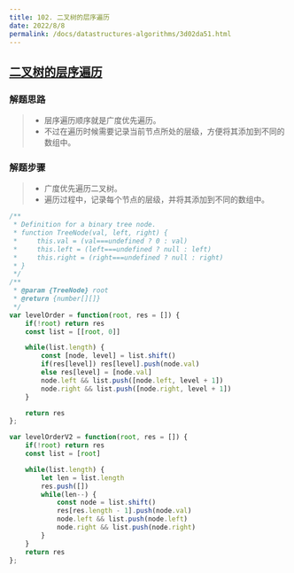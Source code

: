 ```yaml
---
title: 102. 二叉树的层序遍历
date: 2022/8/8
permalink: /docs/datastructures-algorithms/3d02da51.html
---
```

## [二叉树的层序遍历](https://leetcode.cn/problems/binary-tree-level-order-traversal/)



### 解题思路

> - 层序遍历顺序就是广度优先遍历。
> - 不过在遍历时候需要记录当前节点所处的层级，方便将其添加到不同的数组中。

### 解题步骤

> - 广度优先遍历二叉树。
> - 遍历过程中，记录每个节点的层级，并将其添加到不同的数组中。



```js
/**
 * Definition for a binary tree node.
 * function TreeNode(val, left, right) {
 *     this.val = (val===undefined ? 0 : val)
 *     this.left = (left===undefined ? null : left)
 *     this.right = (right===undefined ? null : right)
 * }
 */
/**
 * @param {TreeNode} root
 * @return {number[][]}
 */
var levelOrder = function(root, res = []) {
    if(!root) return res
    const list = [[root, 0]]

    while(list.length) {
        const [node, level] = list.shift()
        if(res[level]) res[level].push(node.val)
        else res[level] = [node.val]
        node.left && list.push([node.left, level + 1])
        node.right && list.push([node.right, level + 1])
    }

    return res
};

var levelOrderV2 = function(root, res = []) {
    if(!root) return res
    const list = [root]

    while(list.length) {
        let len = list.length
        res.push([])
        while(len--) {
            const node = list.shift()
            res[res.length - 1].push(node.val)
            node.left && list.push(node.left)
            node.right && list.push(node.right)
        }
    }
    return res
};
```


